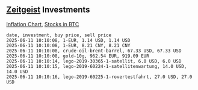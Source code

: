 ## [Zeitgeist](index.html) Investments

[Inflation Chart](https://inflationchart.com),
[Stocks in BTC](https://stonksinbtc.xyz/)

```
date, investment, buy price, sell price
2025-06-11 10:10:08, 1-EUR, 1.14 USD, 1.14 USD
2025-06-11 10:10:08, 1-EUR, 8.21 CNY, 8.21 CNY
2025-06-11 10:10:08, crude-oil-brent-barrel, 67.33 USD, 67.33 USD
2025-06-11 10:10:08, gold-10g, 962.54 EUR, 919.09 EUR
2025-06-11 10:10:14, lego-2019-30365-1-satellit, 6.0 USD, 6.0 USD
2025-06-11 10:10:15, lego-2019-60224-1-satellitenwartung, 14.0 USD, 14.0 USD
2025-06-11 10:10:16, lego-2019-60225-1-rovertestfahrt, 27.0 USD, 27.0 USD
```
